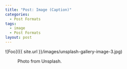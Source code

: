 ```yaml
---
title: "Post: Image (Caption)"
categories:
  - Post Formats
tags:
  - image
  - Post Formats
layout: post
---
```



![Foo]({{ site.url }}/images/unsplash-gallery-image-3.jpg)


<figure>
  
  <figcaption>Photo from Unsplash.</figcaption>
</figure>